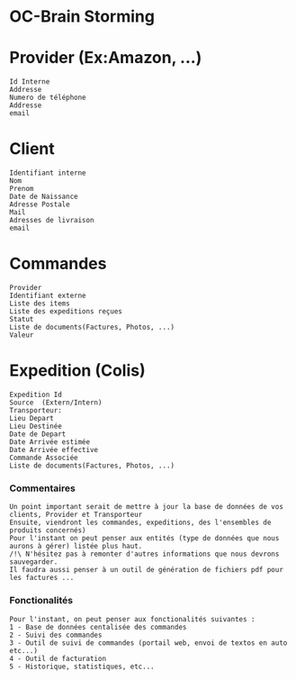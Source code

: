 # OC-Brain Storming

Provider (Ex:Amazon, ...)
=========================
    Id Interne
    Addresse 
    Numero de téléphone
    Addresse
    email


Client
=======
    Identifiant interne
    Nom 
    Prenom 
    Date de Naissance 
    Adresse Postale 
    Mail 
    Adresses de livraison 
    email 

Commandes 
==========
    Provider 
    Identifiant externe 
    Liste des items 
    Liste des expeditions reçues 
    Statut
    Liste de documents(Factures, Photos, ...) 
    Valeur 




Expedition (Colis)
===================
    Expedition Id
    Source  (Extern/Intern)
    Transporteur:
    Lieu Depart  
    Lieu Destinée
    Date de Depart 
    Date Arrivée estimée
    Date Arrivée effective
    Commande Associée
    Liste de documents(Factures, Photos, ...)  


### Commentaires 
    Un point important serait de mettre à jour la base de données de vos clients, Provider et Transporteur
    Ensuite, viendront les commandes, expeditions, des l'ensembles de produits concernés)
    Pour l'instant on peut penser aux entités (type de données que nous aurons à gérer) listée plus haut. 
    /!\ N'hésitez pas à remonter d'autres informations que nous devrons sauvegarder.
    Il faudra aussi penser à un outil de génération de fichiers pdf pour les factures ...



### Fonctionalités 
    Pour l'instant, on peut penser aux fonctionalités suivantes :
    1 - Base de données centalisée des commandes 
    2 - Suivi des commandes 
    3 - Outil de suivi de commandes (portail web, envoi de textos en auto etc...)
    4 - Outil de facturation 
    5 - Historique, statistiques, etc...




